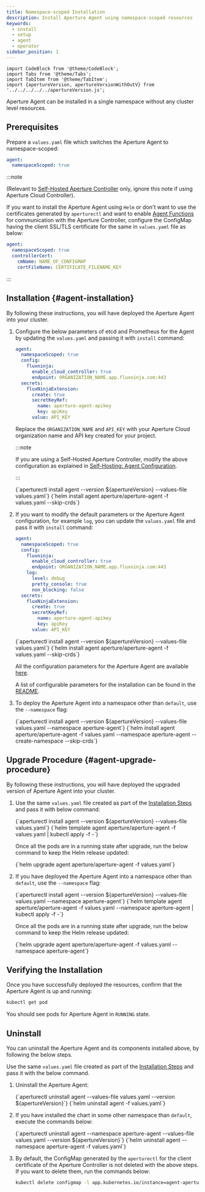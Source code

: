 ```yaml
---
title: Namespace-scoped Installation
description: Install Aperture Agent using namespace-scoped resources
keywords:
  - install
  - setup
  - agent
  - operator
sidebar_position: 1
---
```


```mdx-code-block
import CodeBlock from '@theme/CodeBlock';
import Tabs from '@theme/Tabs';
import TabItem from '@theme/TabItem';
import {apertureVersion, apertureVersionWithOutV} from '../../../../../apertureVersion.js';
```

Aperture Agent can be installed in a single namespace without any cluster level
resources.

## Prerequisites

Prepare a `values.yaml` file which switches the Aperture Agent to
namespace-scoped:

```yaml
agent:
  namespaceScoped: true
```

:::note

(Relevant to [Self-Hosted Aperture Controller](/self-hosting/self-hosting.md)
only, ignore this note if using Aperture Cloud Controller).

If you want to install the Aperture Agent using `Helm` or don't want to use the
certificates generated by `aperturectl` and want to enable
[Agent Functions](/reference/configuration/agent.md#functions) for communication
with the Aperture Controller, configure the ConfigMap having the client SSL/TLS
certificate for the same in `values.yaml` file as below:

```yaml
agent:
  namespaceScoped: true
  controllerCert:
    cmName: NAME_OF_CONFIGMAP
    certFileName: CERTIFICATE_FILENAME_KEY
```

:::

## Installation {#agent-installation}

By following these instructions, you will have deployed the Aperture Agent into
your cluster.

1. Configure the below parameters of etcd and Prometheus for the Agent by
   updating the `values.yaml` and passing it with `install` command:

   ```yaml
   agent:
     namespaceScoped: true
     config:
       fluxninja:
         enable_cloud_controller: true
         endpoint: ORGANIZATION_NAME.app.fluxninja.com:443
     secrets:
       fluxNinjaExtension:
         create: true
         secretKeyRef:
           name: aperture-agent-apikey
           key: apiKey
         value: API_KEY
   ```

   Replace the `ORGANIZATION_NAME` and `API_KEY` with your Aperture Cloud
   organization name and API key created for your project.

   :::note

   If you are using a Self-Hosted Aperture Controller, modify the above
   configuration as explained in [Self-Hosting: Agent Configuration][].

   :::

   <Tabs groupId="setup" queryString>
   <TabItem value="aperturectl" label="aperturectl">
   <CodeBlock language="bash">
   {`aperturectl install agent --version ${apertureVersion} --values-file values.yaml`}
   </CodeBlock>
   </TabItem>
   <TabItem value="Helm" label="Helm">
   <CodeBlock language="bash">
   {`helm install agent aperture/aperture-agent -f values.yaml --skip-crds`}
   </CodeBlock>
   </TabItem>
   </Tabs>

2. If you want to modify the default parameters or the Aperture Agent
   configuration, for example `log`, you can update the `values.yaml` file and
   pass it with `install` command:

   ```yaml
   agent:
     namespaceScoped: true
     config:
       fluxninja:
         enable_cloud_controller: true
         endpoint: ORGANIZATION_NAME.app.fluxninja.com:443
       log:
         level: debug
         pretty_console: true
         non_blocking: false
     secrets:
       fluxNinjaExtension:
         create: true
         secretKeyRef:
           name: aperture-agent-apikey
           key: apiKey
         value: API_KEY
   ```

   <Tabs groupId="setup" queryString>
   <TabItem value="aperturectl" label="aperturectl">
   <CodeBlock language="bash">
   {`aperturectl install agent --version ${apertureVersion} --values-file values.yaml`}
   </CodeBlock>
   </TabItem>
   <TabItem value="Helm" label="Helm">
   <CodeBlock language="bash">
   {`helm install agent aperture/aperture-agent -f values.yaml --skip-crds`}
   </CodeBlock>
   </TabItem>
   </Tabs>

   All the configuration parameters for the Aperture Agent are available
   [here](/reference/configuration/agent.md).

   A list of configurable parameters for the installation can be found in the
   [README](https://artifacthub.io/packages/helm/aperture/aperture-agent#parameters).

3. To deploy the Aperture Agent into a namespace other than `default`, use the
   `--namespace` flag:

   <Tabs groupId="setup" queryString>
   <TabItem value="aperturectl" label="aperturectl">
   <CodeBlock language="bash">
   {`aperturectl install agent --version ${apertureVersion} --values-file values.yaml --namespace aperture-agent`}
   </CodeBlock>
   </TabItem>
   <TabItem value="Helm" label="Helm">
   <CodeBlock language="bash">
   {`helm install agent aperture/aperture-agent -f values.yaml --namespace aperture-agent --create-namespace --skip-crds`}
   </CodeBlock>
   </TabItem>
   </Tabs>

## Upgrade Procedure {#agent-upgrade-procedure}

By following these instructions, you will have deployed the upgraded version of
Aperture Agent into your cluster.

1. Use the same `values.yaml` file created as part of the
   [Installation Steps](#agent-installation) and pass it with below command:

   <Tabs groupId="setup" queryString>
   <TabItem value="aperturectl" label="aperturectl">
   <CodeBlock language="bash">
   {`aperturectl install agent --version ${apertureVersion} --values-file values.yaml`}
   </CodeBlock>
   </TabItem>
   <TabItem value="Helm" label="Helm">
   <CodeBlock language="bash">
   {`helm template agent aperture/aperture-agent -f values.yaml | kubectl apply -f -`}
   </CodeBlock>

   Once all the pods are in a running state after upgrade, run the below command
   to keep the Helm release updated:

   <CodeBlock language="bash">
   {`helm upgrade agent aperture/aperture-agent -f values.yaml`}
   </CodeBlock>
   </TabItem>
   </Tabs>

2. If you have deployed the Aperture Agent into a namespace other than
   `default`, use the `--namespace` flag:

   <Tabs groupId="setup" queryString>
   <TabItem value="aperturectl" label="aperturectl">
   <CodeBlock language="bash">
   {`aperturectl install agent --version ${apertureVersion} --values-file values.yaml --namespace aperture-agent`}
   </CodeBlock>
   </TabItem>
   <TabItem value="Helm" label="Helm">
   <CodeBlock language="bash">
   {`helm template agent aperture/aperture-agent -f values.yaml --namespace aperture-agent | kubectl apply -f -`}
   </CodeBlock>

   Once all the pods are in a running state after upgrade, run the below command
   to keep the Helm release updated:

   <CodeBlock language="bash">
   {`helm upgrade agent aperture/aperture-agent -f values.yaml --namespace aperture-agent`}
   </CodeBlock>
   </TabItem>
   </Tabs>

## Verifying the Installation

Once you have successfully deployed the resources, confirm that the Aperture
Agent is up and running:

```bash
kubectl get pod
```

You should see pods for Aperture Agent in `RUNNING` state.

## Uninstall

You can uninstall the Aperture Agent and its components installed above, by
following the below steps.

Use the same `values.yaml` file created as part of the
[Installation Steps](#agent-installation) and pass it with the below command.

1. Uninstall the Aperture Agent:

   <Tabs groupId="setup" queryString>
   <TabItem value="aperturectl" label="aperturectl">
   <CodeBlock language="bash">
   {`aperturectl uninstall agent --values-file values.yaml --version ${apertureVersion}`}
   </CodeBlock>
   </TabItem>
   <TabItem value="Helm" label="Helm">
   <CodeBlock language="bash">
   {`helm uninstall agent -f values.yaml`}
   </CodeBlock>
   </TabItem>
   </Tabs>

2. If you have installed the chart in some other namespace than `default`,
   execute the commands below:

   <Tabs groupId="setup" queryString>
   <TabItem value="aperturectl" label="aperturectl">
   <CodeBlock language="bash">
   {`aperturectl uninstall agent --namespace aperture-agent --values-file values.yaml --version ${apertureVersion}`}
   </CodeBlock>
   </TabItem>
   <TabItem value="Helm" label="Helm">
   <CodeBlock language="bash">
   {`helm uninstall agent --namespace aperture-agent -f values.yaml`}
   </CodeBlock>
   </TabItem>
   </Tabs>

3. By default, the ConfigMap generated by the `aperturectl` for the client
   certificate of the Aperture Controller is not deleted with the above steps.
   If you want to delete them, run the commands below:

   ```bash
   kubectl delete configmap -l app.kubernetes.io/instance=agent-aperture-agent
   ```

[self-hosting: agent configuration]: /self-hosting/agent.md#configuration

